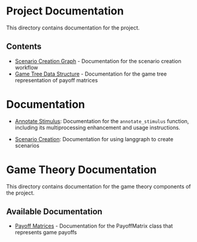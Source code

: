 # Project Documentation

This directory contains documentation for the project.

## Contents

- [Scenario Creation Graph](scenario_creation_graph.md) - Documentation for the scenario creation workflow
- [Game Tree Data Structure](game_tree.md) - Documentation for the game tree representation of payoff matrices

# Documentation

- [Annotate Stimulus](../data_creation/README.md): Documentation for the `annotate_stimulus` function, including its multiprocessing enhancement and usage instructions.


- [Scenario Creation](doc/scenario_creation_graph.md): Documentation for using langgraph to create scenarios

# Game Theory Documentation

This directory contains documentation for the game theory components of the project.

## Available Documentation

- [Payoff Matrices](../doc/payoff_matrices.md) - Documentation for the PayoffMatrix class that represents game payoffs 